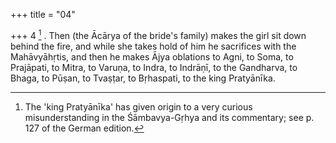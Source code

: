 +++
title = "04"

+++
4 [^3] . Then (the Ācārya of the bride's family) makes the girl sit down behind the fire, and while she takes hold of him he sacrifices with the Mahāvyāhṛtis, and then he makes Ājya oblations to Agni, to Soma, to Prajāpati, to Mitra, to Varuṇa, to Indra, to Indrāṇī, to the Gandharva, to Bhaga, to Pūṣan, to Tvaṣṭar, to Bṛhaspati, to the king Pratyānīka.


[^3]:  The 'king Pratyānīka' has given origin to a very curious misunderstanding in the Śāmbavya-Gṛhya and its commentary; see p. 127 of the German edition.
